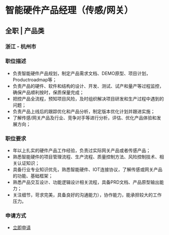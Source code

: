 
# 智能硬件产品经理（传感/网关）
## 全职  |  产品类
### 浙江 - 杭州市

### 职位描述
- 负责智能硬件产品规划，制定产品需求文档、DEMO原型、项目计划，Productroadmap等；
- 负责产品的硬件、软件和结构的设计、开发、测试、试产和量产等过程监控，确保产品顺利按时，保质保量完成；
- 把控产品全流程，预知项目风险，及时组织解决项目研发和生产过程中遇到的问题；
- 负责产品上线后的跟踪优化和产品分析，制定版本优化计划并跟进实施；
- 了解传感/网关产品及行业、竞争对手等进行分析，评估、优化产品体验和发展方向；
### 职位要求
- 年以上扎实的硬件产品工作经验，负责过实际网关产品或者传感产品；
- 熟悉智能硬件的项目管理流程、生产流程、质量控制方法、风险控制技术、相关认证知识；
- 具备行业专业知识优先，熟悉智能硬件、IOT连接协议，了解传感或网关产品的功能、基础框架；
- 熟悉产品交互设计、功能逻辑设计相关流程，具备PRD文档、产品原型输出能力；
- 关注细节，苛求完美，具备良好的沟通能力），协作能力，能承担较大的工作压力。
### 申请方式
- <a href="mailto:hr@tuya.com?subject=求职简历-智能硬件产品经理（传感/网关）-来自GitHub">立即申请</a>